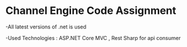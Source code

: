 # Channel Engine Code Assignment


-All latest versions of .net is used

-Used Technologies : ASP.NET Core MVC , Rest Sharp for api consumer




